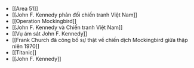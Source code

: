 - [[Area 51]]
- [[John F. Kennedy phản đối chiến tranh Việt Nam]]
- [[Operation Mockingbird]]
- [[John F. Kennedy và Chiến tranh Việt Nam]]
- [[Vụ ám sát John F. Kennedy]]
- [[Frank Church đã công bố sự thật về chiến dịch Mockingbird giữa thập niên 1970]]
- [[Titanic]]
- [[John F. Kennedy]]
